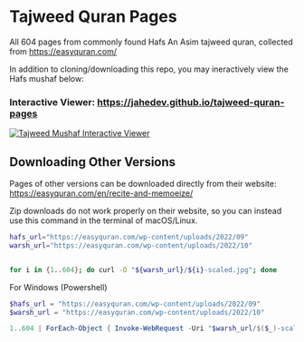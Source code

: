 # Tajweed Quran Pages

All 604 pages from commonly found Hafs An Asim tajweed quran, collected from https://easyquran.com/

In addition to cloning/downloading this repo, you may ineractively view the Hafs mushaf below: 

### Interactive Viewer: https://jahedev.github.io/tajweed-quran-pages

[![Tajweed Mushaf Interactive Viewer](https://i.imgur.com/iWbbqnW.png)](https://jahedev.github.io/tajweed-quran-pages)

## Downloading Other Versions
Pages of other versions can be downloaded directly from their website: https://easyquran.com/en/recite-and-memoeize/

Zip downloads do not work properly on their website, so you can instead use this command in the terminal of macOS/Linux.
```sh
hafs_url="https://easyquran.com/wp-content/uploads/2022/09"
warsh_url="https://easyquran.com/wp-content/uploads/2022/10"


for i in {1..604}; do curl -O "${warsh_url}/${i}-scaled.jpg"; done
```

For Windows (Powershell)
```powershell
$hafs_url = "https://easyquran.com/wp-content/uploads/2022/09"
$warsh_url = "https://easyquran.com/wp-content/uploads/2022/10"

1..604 | ForEach-Object { Invoke-WebRequest -Uri "$warsh_url/$($_)-scaled.jpg" -OutFile "$($_)-scaled.jpg" }
```




